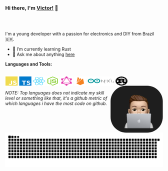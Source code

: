 ### Hi there, I'm [Victor!](https://victorkl400.github.io) 👋


<br />
<br />

I'm a young developer with a passion for electronics and DIY from Brazil 🇧🇷.

- 🌱 I’m currently learning Rust
- 💬 Ask me about anything [here](https://github.com/victorkl400/victorkl400/issues)


**Languages and Tools:**  

<div style="display: inline_block"><br>
  <img align="center" alt="JS" height="30" width="40" src="https://raw.githubusercontent.com/devicons/devicon/master/icons/javascript/javascript-plain.svg">
  <img align="center" alt="TS" height="30" width="40" src="https://raw.githubusercontent.com/devicons/devicon/master/icons/typescript/typescript-plain.svg">
  <img align="center" alt="React" height="30" width="40" src="https://raw.githubusercontent.com/devicons/devicon/master/icons/react/react-original.svg">
   <img align="center" alt="NodeJS" height="30" width="40" src="https://raw.githubusercontent.com/devicons/devicon/master/icons/nodejs/nodejs-plain.svg">
  <img align="center" alt="GraphQL" height="30" width="40" src="https://raw.githubusercontent.com/devicons/devicon/master/icons/graphql/graphql-plain.svg">
  <img align="center" alt="Firebase" height="30" width="40" src="https://raw.githubusercontent.com/devicons/devicon/master/icons/firebase/firebase-plain.svg">
  <img align="center" alt="Arduino" height="30" width="40" src="https://raw.githubusercontent.com/devicons/devicon/master/icons/arduino/arduino-original.svg">
   <img align="center" alt="NextJS" height="30" width="40" src="https://raw.githubusercontent.com/devicons/devicon/master/icons/nextjs/nextjs-original-wordmark.svg">
  <img align="center" alt="Rust" height="30" width="40" src="https://raw.githubusercontent.com/devicons/devicon/master/icons/rust/rust-plain.svg">
  <img align="right" alt="pic" height="150" style="border-radius:50px;" src="https://raw.githubusercontent.com/victorkl400/victorkl400/master/assets/memoji.png">
</div>


*NOTE: Top languages does not indicate my skill level or something like that, it's a github metric of which languages i have the most code on github.*




![Snake animation](https://github.com/victorkl400/victorkl400/blob/output/github-contribution-grid-snake.svg)
